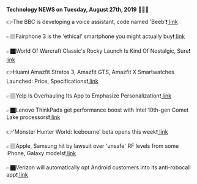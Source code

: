 <b>Technology NEWS on Tuesday, August 27th, 2019</b> 📡📡📡 

👉The BBC is developing a voice assistant, code named 'Beeb'❗️<a href='https://www.google.com/url?rct=j&sa=t&url=https://techcrunch.com/2019/08/27/the-bbc-is-developing-a-voice-assistant-code-named-beeb/&ct=ga&cd=CAIyGmVjZmViYzNiZjFkNzQyNDM6Y29tOmVuOlVT&usg=AFQjCNGq2az0q_XlcaSF79SiCcTC63UKQQ'> link</a>

👉🏽Fairphone 3 is the 'ethical' smartphone you might actually buy❗️<a href='https://www.google.com/url?rct=j&sa=t&url=https://www.engadget.com/2019/08/27/fairphone-3-ethical-smartphone-hands-on/&ct=ga&cd=CAIyGmVjZmViYzNiZjFkNzQyNDM6Y29tOmVuOlVT&usg=AFQjCNFlJaTmgNigJx_1KzB_8E6CVuGLHQ'> link</a>

👉🏿World Of Warcraft Classic's Rocky Launch Is Kind Of Nostalgic, Sure❗️<a href='https://www.google.com/url?rct=j&sa=t&url=https://kotaku.com/world-of-warcraft-classics-rocky-launch-is-kind-of-nost-1837595120&ct=ga&cd=CAIyGmVjZmViYzNiZjFkNzQyNDM6Y29tOmVuOlVT&usg=AFQjCNGfImtJ0O0bBQSM2HuPSlgQkuuWzw'> link</a>

👉Huami Amazfit Stratos 3, Amazfit GTS, Amazfit X Smartwatches Launched: Price, Specifications❗️<a href='https://www.google.com/url?rct=j&sa=t&url=https://gadgets.ndtv.com/wearables/news/huami-amazfit-gts-stratos-smart-sports-watch-3-x-launched-price-specifications-features-2091313&ct=ga&cd=CAIyGmVjZmViYzNiZjFkNzQyNDM6Y29tOmVuOlVT&usg=AFQjCNHxWAez9-L-ShW8-PSj6ldl5K2R2A'> link</a>

👉🏽Yelp Is Overhauling Its App to Emphasize Personalization❗️<a href='https://www.google.com/url?rct=j&sa=t&url=https://www.wired.com/story/yelp-app-personalization&ct=ga&cd=CAIyGmVjZmViYzNiZjFkNzQyNDM6Y29tOmVuOlVT&usg=AFQjCNE6AGY3iESDpJ7lFC8-TOXMoVyQDw'> link</a>

👉🏿Lenovo ThinkPads get performance boost with Intel 10th-gen Comet Lake processors❗️<a href='https://www.google.com/url?rct=j&sa=t&url=https://www.digitaltrends.com/computing/lenovo-annouces-new-thinkpads-with-10th-gen-cometlake/&ct=ga&cd=CAIyGmVjZmViYzNiZjFkNzQyNDM6Y29tOmVuOlVT&usg=AFQjCNEazsMU-PRAPgfOyNXnaj30_xPJTQ'> link</a>

👉'Monster Hunter World: Icebourne' beta opens this week❗️<a href='https://www.google.com/url?rct=j&sa=t&url=https://www.engadget.com/2019/08/27/monster-hunter-icebourne-beta/&ct=ga&cd=CAIyGmVjZmViYzNiZjFkNzQyNDM6Y29tOmVuOlVT&usg=AFQjCNH-J7Ns36bVbhliv30mqq5KLeI7qA'> link</a>

👉🏽Apple, Samsung hit by lawsuit over 'unsafe' RF levels from some iPhone, Galaxy models❗️<a href='https://www.google.com/url?rct=j&sa=t&url=https://www.zdnet.com/article/apple-samsung-hit-by-lawsuit-over-unsafe-rf-levels-from-some-iphone-galaxy-models/&ct=ga&cd=CAIyGmVjZmViYzNiZjFkNzQyNDM6Y29tOmVuOlVT&usg=AFQjCNEO4GqnsSKy5yZ2DdKjkFrGKmJC7w'> link</a>

👉🏿Verizon will automatically opt Android customers into its anti-robocall app❗️<a href='https://www.google.com/url?rct=j&sa=t&url=https://www.engadget.com/2019/08/27/verizon-will-automatically-opt-android-customers-into-its-anti-r/&ct=ga&cd=CAIyGmVjZmViYzNiZjFkNzQyNDM6Y29tOmVuOlVT&usg=AFQjCNFr__B44mvlPtvsHDgSxxez2ACVFQ'> link</a>

